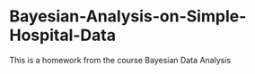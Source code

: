 # Bayesian-Analysis-on-Simple-Hospital-Data
This is a homework from the course Bayesian Data Analysis
